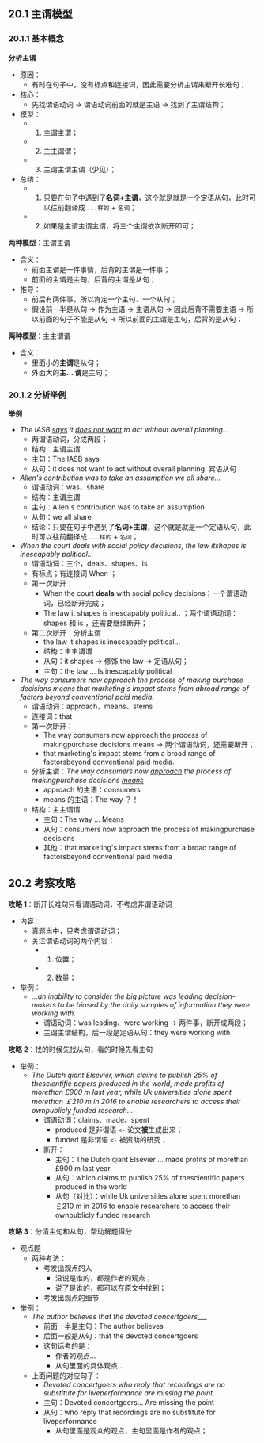 ## 20.1 主谓模型
### 20.1.1 基本概念
**分析主谓**
+ 原因：
	+ 有时在句子中，没有标点和连接词，因此需要分析主谓来断开长难句；
+ 核心：
	+ 先找谓语动词 -> 谓语动词前面的就是主语 -> 找到了主谓结构；
+ 模型：
	+ 1. 主谓主谓；
	+ 2. 主主谓谓；
	+ 3. 主谓主谓主谓（少见）；
+ 总结：
	+ 1. 只要在句子中遇到了**名词+主谓**，这个就是就是一个定语从句，此时可以往前翻译成 `...样的` + `名词`；
	+ 2. 如果是主谓主谓主谓，将三个主谓依次断开即可；

**两种模型**：主谓主谓
+ 含义：
	+ 前面主谓是一件事情，后背的主谓是一件事；
	+ 前面的主谓是主句，后背的主谓是从句；
+ 推导：
	+ 前后有两件事，所以肯定一个主句、一个从句；
	+ 假设前一半是从句 -> 作为主语 -> 主语从句 -> 因此后背不需要主语 -> 所以前面的句子不能是从句 -> 所以前面的主谓是主句，后背的是从句；

**两种模型**：主主谓谓
+ 含义：
	+ 里面小的**主谓**是从句；
	+ 外面大的**主... 谓**是主句；

### 20.1.2 分析举例
**举例**
+ *The IASB <u>says</u> it <u>does not want</u> to act without overall planning...*
	+ 两谓语动词，分成两段；
	+ 结构：主谓主谓
	+ 主句：The lASB says
	+ 从句：it does not want to act without overall planning. 宾语从句
+ *Allen's contribution was to take an assumption we all share…*
	+ 谓语动词：was、share
	+ 结构：主谓主谓 
	+ 主句：Allen's contribution was to take an assumption 
	+ 从句：we all share 
	+ 结论：只要在句子中遇到了**名词+主谓**，这个就是就是一个定语从句，此时可以往前翻译成 `...样的` + `名词`；
+ *When the court deals with social policy decisions, the law itshapes is inescapably political...*
	+ 谓语动词：三个，deals、shapes、is
	+ 有标点；有连接词 When ；
	+ 第一次断开：
		+ When the court **deals** with social policy decisions；一个谓语动词，已经断开完成；
		+ The law it shapes is inescapably political.. ；两个谓语动词：shapes 和 is ，还需要继续断开；
	+ 第二次断开：分析主谓 
		+ the law it shapes is inescapably political…
		+ 结构：主主谓谓
		+ 从句：it shapes  -> 修饰 the law -> 定语从句；
		+ 主句：the law ... Is inescapably political
+ *The way consumers now approach the process of making purchase decisions means that marketing's impact stems from abroad range of factors beyond conventional paid media.*
	+ 谓语动词：approach、means、stems
	+ 连接词：that
	+ 第一次断开：
		+ The way consumers now approach the process of makingpurchase decisions means -> 两个谓语动词，还需要断开；
		+ that marketing's impact stems from a broad range of factorsbeyond conventional paid media.
	+ 分析主谓：*The way consumers now <u>approach</u> the process of makingpurchase decisions <u>means</u>*
		+ approach 的主语：consumers 
		+ means 的主语：The way ？！
	+ 结构：主主谓谓
		+ 主句：The way ... Means
		+ 从句：consumers now approach the process of makingpurchase decisions
		+ 其他：that marketing's impact stems from a broad range of factorsbeyond conventional paid media

## 20.2 考察攻略
**攻略 1**：断开长难句只看谓语动词，不考虑非谓语动词
+ 内容：
	+ 真题当中，只考虑谓语动词；
	+ 关注谓语动词的两个内容：
		+ 1. 位置；
		+ 2. 数量；
+ 举例：
	+ *…an inability to consider the big picture was leading decision-makers to be biased by the daily samples of information they were working with.*
		+ 谓语动词：was leading、were working -> 两件事，断开成两段；
		+ 主谓主谓结构，后一段是定语从句：they were working with

**攻略 2**：找的时候先找从句，看的时候先看主句
+ 举例：
	+ *The Dutch qiant Elsevier, which claims to publish 25% of thescientific papers produced in the world, made profits of morethan £900 m last year, while Uk universities alone spent morethan ￡210 m in 2016 to enable researchers to access their ownpublicly funded research...*
		+ 谓语动词：claims、made、spent
			+ produced 是非谓语 `<-` 论文**被**生成出来； 
			+ funded 是非谓语 `<-` 被资助的研究；
		+ 断开：
			+ 主句：The Dutch qiant Elsevier ... made profits of morethan £900 m last year
			+ 从句：which claims to publish 25% of thescientific papers produced in the world
			+ 从句（对比）：while Uk universities alone spent morethan ￡210 m in 2016 to enable researchers to access their ownpublicly funded research


**攻略 3**：分清主句和从句，帮助解题得分
+ 观点题
	+ 两种考法：
		+ 考发出观点的人
			+ 没说是谁的，都是作者的观点；
			+ 说了是谁的，都可以在原文中找到；
		+ 考发出观点的细节
+ 举例：
	+ *The author believes that the devoted concertgoers___*
		+ 前面一半是主句：The author believes
		+ 后面一般是从句：that the devoted concertgoers 
		+ 这句话考的是：
			+ 作者的观点...
			+ 从句里面的具体观点... 
	+ 上面问题的对应句子：
		+ *Devoted concertgoers who reply that recordings are no substitute for liveperformance are missing the point.*
		+ 主句：Devoted concertgoers... Are missing the point 
		+ 从句：who reply that recordings are no substitute for liveperformance 
			+ 从句里面是观众的观点，主句里面是作者的观点；